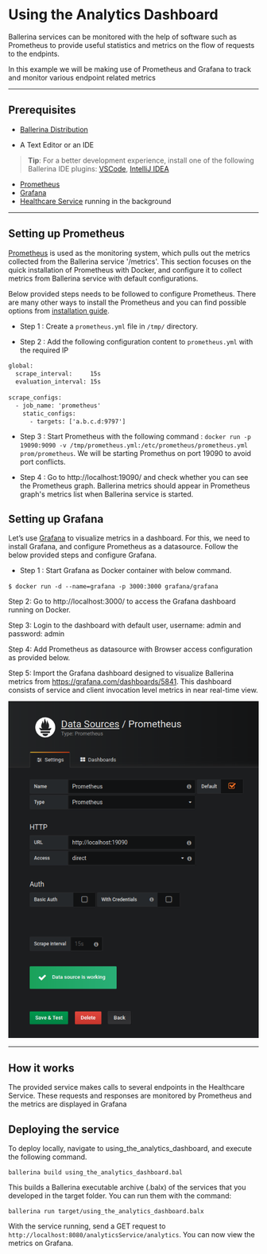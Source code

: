 # Using the Analytics Dashboard

Ballerina services can be monitored with the help of software such as Prometheus to provide useful statistics and metrics on the flow of requests to the endpints. 

In this example we will be making use of Prometheus and Grafana to track and monitor various endpoint related metrics

---
## Prerequisites
- [Ballerina Distribution](https://ballerina.io/learn/getting-started/)

- A Text Editor or an IDE
> **Tip**: For a better development experience, install one of the following Ballerina IDE plugins: [VSCode](https://marketplace.visualstudio.com/items?itemName=ballerina.ballerina), [IntelliJ IDEA](https://plugins.jetbrains.com/plugin/9520-ballerina)

- [Prometheus](https://prometheus.io/download/)
- [Grafana](https://grafana.com/grafana/download)
- [Healthcare Service](https://github.com/wso2/ballerina-integrator/tree/master/examples/guides/services/healthcare-service) running in the background

---
## Setting up Prometheus
[Prometheus](https://prometheus.io/) is used as the monitoring system, which pulls out the metrics collected from the Ballerina service '/metrics'. This section focuses on the quick installation of Prometheus with Docker, and configure it to collect metrics from Ballerina service with default configurations.

Below provided steps needs to be followed to configure Prometheus. There are many other ways to install the Prometheus and you can find possible options from [installation guide](https://prometheus.io/docs/prometheus/latest/installation/).

- Step 1 : Create a `prometheus.yml` file in `/tmp/` directory. 

- Step 2 : Add the following configuration content to `prometheus.yml` with the required IP

```
global:
  scrape_interval:     15s
  evaluation_interval: 15s

scrape_configs:
  - job_name: 'prometheus'
    static_configs:
      - targets: ['a.b.c.d:9797']
```

- Step 3 : Start Prometheus with the following command : `docker run -p 19090:9090 -v /tmp/prometheus.yml:/etc/prometheus/prometheus.yml prom/prometheus`. We will be starting Promethus on port 19090 to avoid port conflicts. 

- Step 4 :  Go to http://localhost:19090/ and check whether you can see the Prometheus graph. Ballerina metrics should appear in Prometheus graph's metrics list when Ballerina service is started.


## Setting up Grafana
Let’s use [Grafana](https://grafana.com/) to visualize metrics in a dashboard. For this, we need to install Grafana, and configure Prometheus as a datasource. Follow the below provided steps and configure Grafana.

- Step 1 : Start Grafana as Docker container with below command.

`$ docker run -d --name=grafana -p 3000:3000 grafana/grafana`

Step 2: Go to http://localhost:3000/ to access the Grafana dashboard running on Docker.

Step 3: Login to the dashboard with default user, username: admin and password: admin

Step 4: Add Prometheus as datasource with Browser access configuration as provided below.

Step 5: Import the Grafana dashboard designed to visualize Ballerina metrics from https://grafana.com/dashboards/5841. This dashboard consists of service and client invocation level metrics in near real-time view.

![Alt text](examples/integration-tutorials/using-the-analytics-dashboard/resources/grafana-prometheus-datasource.png?raw=true "Grafana dashboard")

--- 
## How it works
The provided service makes calls to several endpoints in the Healthcare Service. These requests and responses are monitored by Prometheus and the metrics are displayed in Grafana

## Deploying the service
To deploy locally, navigate to using_the_analytics_dashboard, and execute the following command.

``` 
ballerina build using_the_analytics_dashboard.bal
``` 

This builds a Ballerina executable archive (.balx) of the services that you developed in the target folder. You can run them with the command:

```
ballerina run target/using_the_analytics_dashboard.balx
```


With the service running, send a GET request to `http://localhost:8080/analyticsService/analytics`. You can now view the metrics on Grafana.  




